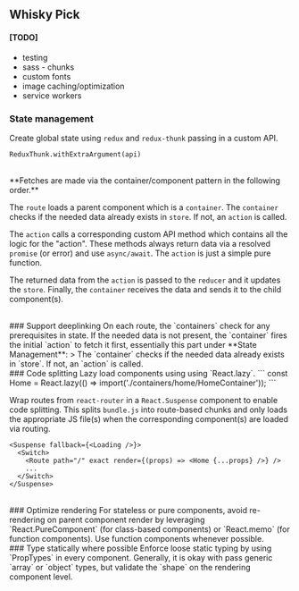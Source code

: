 ## Whisky Pick

#### [TODO]
- testing
- sass - chunks
- custom fonts
- image caching/optimization
- service workers

### State management
Create global state using `redux` and `redux-thunk` passing in a custom API.
```
ReduxThunk.withExtraArgument(api)
```


<br>
**Fetches are made via the container/component pattern in the following order.**

The `route` loads a parent component which is a `container`. The `container` checks if the needed data already exists in `store`. If not, an `action` is called.

The `action` calls a corresponding custom API method which contains all the logic for the "action". These methods always return data via a resolved `promise` (or error) and use `async/await`. The `action` is just a simple pure function.

The returned data from the `action` is passed to the `reducer` and it updates the `store`. Finally, the `container` receives the data and sends it to the child component(s).

<br>
### Support deeplinking
On each route, the `containers` check for any prerequisites in state. If the needed data is not present, the `container` fires the initial `action` to fetch it first, essentially this part under **State Management**:
> The `container` checks if the needed data already exists in `store`. If not, an `action` is called.

<br>
### Code splitting
Lazy load components using using `React.lazy`.
```
const Home = React.lazy(() => import('./containers/home/HomeContainer'));
```
<br>

Wrap routes from `react-router` in a `React.Suspense` component to enable code splitting. This splits `bundle.js` into route-based chunks and only loads the appropriate JS file(s) when the corresponding component(s) are loaded via routing.
```
<Suspense fallback={<Loading />}>
  <Switch>
    <Route path="/" exact render={(props) => <Home {...props} />} />
    ...
  </Switch>
</Suspense>
```

<br>
### Optimize rendering
For stateless or pure components, avoid re-rendering on parent component render by leveraging `React.PureComponent` (for class-based components) or `React.memo` (for function components). Use function components whenever possible.

<br>
### Type statically where possible
Enforce loose static typing by using `PropTypes` in every component. Generally, it is okay with pass generic `array` or `object` types, but validate the `shape` on the rendering component level.
